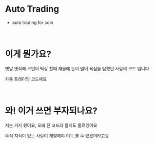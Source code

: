 # Auto Trading
- auto trading for coin
<br><br><br>

  
# 이게 뭔가요?
옛날 옛적에 코인이 떡상 할때 재물에 눈이 멀어 욕심을 탐했던 사람의 코드 입니다

자동 트레이딩 코드에요<br><br><br>


  
# 와! 이거 쓰면 부자되나요?

저는 거지 됬어요, 오래 전 코드라 될지도 몰르겠어요

주식 지식이 있는 사람이 개발해야 이득 볼 수 있갰더라고요<br><br><br>



